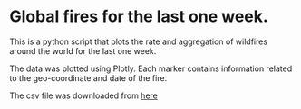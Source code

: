 # Global fires for the last one week.

This is a python script that plots the rate and aggregation of wildfires around the world for the last one week.

The data was plotted using Plotly. Each marker contains information related to the geo-coordinate and date of the fire.

The csv file was downloaded from [here](https://firms.modaps.eosdis.nasa.gov/active_fire/)